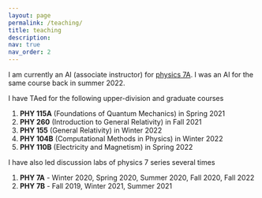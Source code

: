 ```yaml
---
layout: page
permalink: /teaching/
title: teaching
description:
nav: true
nav_order: 2
---
```


I am currently an AI (associate instructor) for [physics 7A](https://physics.ucdavis.edu/undergraduates/academic-information/physics-courses). I was an AI for the same course back in summer 2022.

I have TAed for the following upper-division and graduate courses

1. **PHY 115A** (Foundations of Quantum Mechanics) in Spring 2021 
2. **PHY 260** (Introduction to General Relativity) in Fall 2021
3. **PHY 155** (General Relativity) in Winter 2022
4. **PHY 104B** (Computational Methods in Physics) in Winter 2022
5. **PHY 110B** (Electricity and Magnetism) in Spring 2022

I have also led discussion labs of physics 7 series several times

1. **PHY 7A** - Winter 2020, Spring 2020, Summer 2020, Fall 2020, Fall 2022
2. **PHY 7B** - Fall 2019, Winter 2021, Summer 2021
